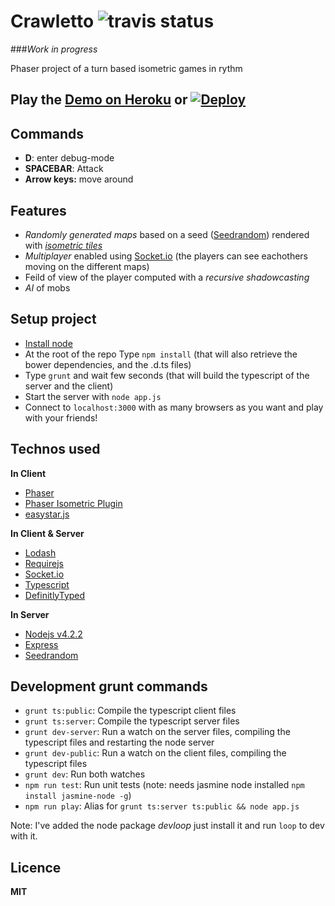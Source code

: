 # Crawletto ![travis status](https://travis-ci.org/beuted/Crawletto.svg?branch=master)

###*Work in progress*

Phaser project of a turn based isometric games in rythm

## Play the [Demo on Heroku](https://crawletto.herokuapp.com/) or [![Deploy](https://www.herokucdn.com/deploy/button.svg)](https://heroku.com/deploy)

## Commands
* **D**: enter debug-mode
* **SPACEBAR**: Attack
* **Arrow keys:** move around

## Features
* _Randomly generated maps_ based on a seed ([Seedrandom](https://github.com/davidbau/seedrandom)) rendered with _[isometric tiles](http://www.rotates.org/phaser/iso/)_
* _Multiplayer_ enabled using [Socket.io](http://socket.io/) (the players can see eachothers moving on the different maps)
* Feild of view of the player computed with a _recursive shadowcasting_
* _AI_ of mobs

## Setup project
* [Install node](https://nodejs.org/)
* At the root of the repo Type `npm install` (that will also retrieve the bower dependencies, and the .d.ts files)
* Type `grunt` and wait few seconds (that will build the typescript of the server and the client)
* Start the server with `node app.js`
* Connect to `localhost:3000` with as many browsers as you want and play with your friends!

## Technos used

**In Client**
* [Phaser](http://www.phaser.io/)
* [Phaser Isometric Plugin](http://www.rotates.org/phaser/iso/)
* [easystar.js](http://www.easystarjs.com/)

**In Client & Server**
* [Lodash](https://lodash.com/)
* [Requirejs](http://requirejs.org/)
* [Socket.io](http://socket.io/)
* [Typescript](http://www.typescriptlang.org/)
* [DefinitlyTyped](http://definitelytyped.org/)

**In Server**
* [Nodejs v4.2.2](https://nodejs.org)
* [Express](http://expressjs.com/)
* [Seedrandom](https://github.com/davidbau/seedrandom)

## Development grunt commands
* `grunt ts:public`: Compile the typescript client files
* `grunt ts:server`: Compile the typescript server files
* `grunt dev-server`: Run a watch on the server files, compiling the typescript files and restarting the node server
* `grunt dev-public`: Run a watch on the client files, compiling the typescript files
* `grunt dev`: Run both watches
* `npm run test`: Run unit tests (note: needs jasmine node installed `npm install jasmine-node -g`)
* `npm run play`: Alias for `grunt ts:server ts:public && node app.js`

Note: I've added the node package _devloop_ just install it and run `loop` to dev with it.

## Licence
**MIT**
